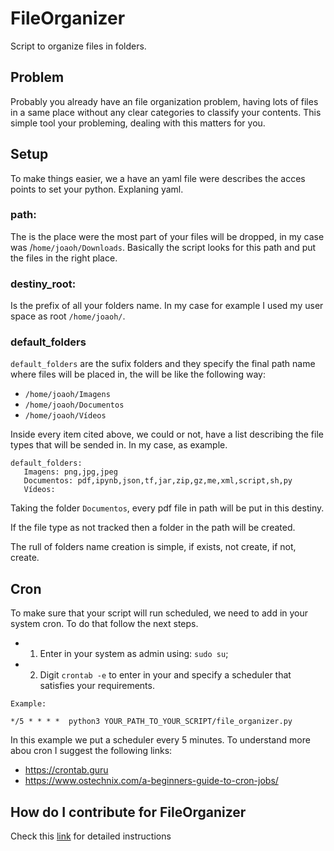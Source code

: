 # FileOrganizer
Script to organize files in folders.

## Problem
Probably you already have an file organization problem, having lots of files in a same place without any clear categories to classify your contents. This simple tool your probleming, dealing with this matters for you.

## Setup
To make things easier, we a have an yaml file were describes the acces points to set your python. Explaning yaml.

### path:
The is the place were the most part of your files will be dropped, in my case was /`home/joaoh/Downloads`. Basically the script looks for this path and put the files in the right place.

### destiny_root:
Is the prefix of all your folders name. In my case for example I used my user space as root `/home/joaoh/`. 

### default_folders
`default_folders`  are the sufix folders and they specify the final path name where files will be placed in, the will be like the following way:

 - `/home/joaoh/Imagens`
 - `/home/joaoh/Documentos`
 - `/home/joaoh/Vídeos`

 Inside every item cited above, we could or not, have a list describing the file types that will be sended in. In my case, as example.
 ```
default_folders:
    Imagens: png,jpg,jpeg
    Documentos: pdf,ipynb,json,tf,jar,zip,gz,me,xml,script,sh,py
    Vídeos:
 ```
Taking the folder `Documentos`, every pdf file in path will be put in this destiny.

 If the file type as not tracked  then a folder in the path will be created.

 The rull of folders name creation is simple, if exists, not create, if not, create.

## Cron
To make sure that your script will run scheduled, we need to add in your system cron. To do that follow the next steps.
- 1. Enter in your system as admin using: `sudo su`;
- 2. Digit `crontab -e` to enter in your and specify a scheduler that satisfies your requirements.
```
Example:

*/5 * * * *  python3 YOUR_PATH_TO_YOUR_SCRIPT/file_organizer.py
```
In this example we put a scheduler every 5 minutes. To understand more abou cron I suggest the following links:
- https://crontab.guru
- https://www.ostechnix.com/a-beginners-guide-to-cron-jobs/

## How do I contribute for FileOrganizer
Check this [link](https://github.com/JoaoHFerreira/FileOrganizer/blob/master/CONTRIBUTING.md) for detailed instructions
